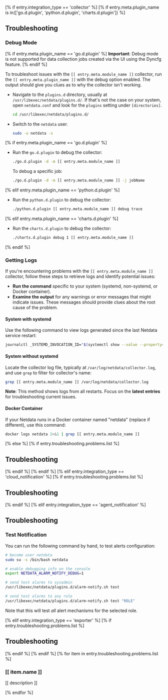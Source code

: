 [% if entry.integration_type == 'collector' %]
[% if entry.meta.plugin_name is in(['go.d.plugin', 'python.d.plugin', 'charts.d.plugin']) %]
## Troubleshooting

### Debug Mode

[% if entry.meta.plugin_name == 'go.d.plugin' %]
**Important**: Debug mode is not supported for data collection jobs created via the UI using the Dyncfg feature.
[% endif %]

To troubleshoot issues with the `[[ entry.meta.module_name ]]` collector, run the `[[ entry.meta.plugin_name ]]` with the debug option enabled. The output
should give you clues as to why the collector isn't working.

- Navigate to the `plugins.d` directory, usually at `/usr/libexec/netdata/plugins.d/`. If that's not the case on
  your system, open `netdata.conf` and look for the `plugins` setting under `[directories]`.

  ```bash
  cd /usr/libexec/netdata/plugins.d/
  ```

- Switch to the `netdata` user.

  ```bash
  sudo -u netdata -s
  ```

[% if entry.meta.plugin_name == 'go.d.plugin' %]
- Run the `go.d.plugin` to debug the collector:

  ```bash
  ./go.d.plugin -d -m [[ entry.meta.module_name ]]
  ```

  To debug a specific job:

  ```bash
  ./go.d.plugin -d -m [[ entry.meta.module_name ]] -j jobName
  ```

[% elif entry.meta.plugin_name == 'python.d.plugin' %]
- Run the `python.d.plugin` to debug the collector:

  ```bash
  ./python.d.plugin [[ entry.meta.module_name ]] debug trace
  ```

[% elif entry.meta.plugin_name == 'charts.d.plugin' %]
- Run the `charts.d.plugin` to debug the collector:

  ```bash
  ./charts.d.plugin debug 1 [[ entry.meta.module_name ]]
  ```

[% endif %]
### Getting Logs

If you're encountering problems with the `[[ entry.meta.module_name ]]` collector, follow these steps to retrieve logs and identify potential issues:

- **Run the command** specific to your system (systemd, non-systemd, or Docker container).
- **Examine the output** for any warnings or error messages that might indicate issues.  These messages should provide clues about the root cause of the problem.

#### System with systemd

Use the following command to view logs generated since the last Netdata service restart:

```bash
journalctl _SYSTEMD_INVOCATION_ID="$(systemctl show --value --property=InvocationID netdata)" --namespace=netdata --grep [[ entry.meta.module_name ]]
```

#### System without systemd

Locate the collector log file, typically at `/var/log/netdata/collector.log`, and use `grep` to filter for collector's name:

```bash
grep [[ entry.meta.module_name ]] /var/log/netdata/collector.log
```

**Note**: This method shows logs from all restarts. Focus on the **latest entries** for troubleshooting current issues.

#### Docker Container

If your Netdata runs in a Docker container named "netdata" (replace if different), use this command:

```bash
docker logs netdata 2>&1 | grep [[ entry.meta.module_name ]]
```

[% else %]
[% if entry.troubleshooting.problems.list %]
## Troubleshooting

[% endif %]
[% endif %]
[% elif entry.integration_type == 'cloud_notification' %]
[% if entry.troubleshooting.problems.list %]
## Troubleshooting

[% endif %]
[% elif entry.integration_type == 'agent_notification' %]
## Troubleshooting

### Test Notification

You can run the following command by hand, to test alerts configuration:

```bash
# become user netdata
sudo su -s /bin/bash netdata

# enable debugging info on the console
export NETDATA_ALARM_NOTIFY_DEBUG=1

# send test alarms to sysadmin
/usr/libexec/netdata/plugins.d/alarm-notify.sh test

# send test alarms to any role
/usr/libexec/netdata/plugins.d/alarm-notify.sh test "ROLE"
```

Note that this will test _all_ alert mechanisms for the selected role.

[% elif entry.integration_type == 'exporter' %]
[% if entry.troubleshooting.problems.list %]
## Troubleshooting

[% endif %]
[% endif %]
[% for item in entry.troubleshooting.problems.list %]
### [[ item.name ]]

[[ description ]]

[% endfor %]
